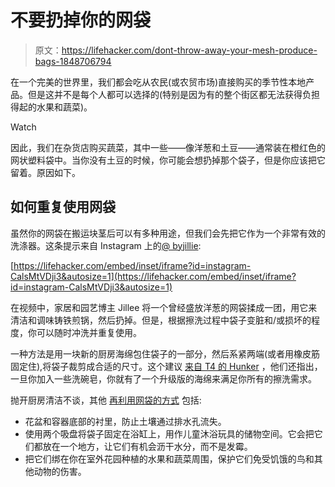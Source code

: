 # 不要扔掉你的网袋

> 原文：<https://lifehacker.com/dont-throw-away-your-mesh-produce-bags-1848706794>

在一个完美的世界里，我们都会吃从农民(或农贸市场)直接购买的季节性本地产品。但是这并不是每个人都可以选择的(特别是因为有的整个街区都无法获得负担得起的水果和蔬菜)。

Watch

因此，我们在杂货店购买蔬菜，其中一些——像洋葱和土豆——通常装在橙红色的网状塑料袋中。当你没有土豆的时候，你可能会想扔掉那个袋子，但是你应该把它留着。原因如下。

## 如何重复使用网袋

虽然你的网袋在搬运块茎后可以有多种用途，但我们会先把它作为一个非常有效的洗涤器。这条提示来自 Instagram 上的[@ byjillie](https://www.instagram.com/p/CalsMtVDji3/):

 [https://lifehacker.com/embed/inset/iframe?id=instagram-CalsMtVDji3&autosize=1](https://lifehacker.com/embed/inset/iframe?id=instagram-CalsMtVDji3&autosize=1) 

在视频中，家居和园艺博主 Jillee 将一个曾经盛放洋葱的网袋揉成一团，用它来清洁和调味铸铁煎锅，然后扔掉。但是，根据擦洗过程中袋子变脏和/或损坏的程度，你可以随时冲洗并重复使用。

一种方法是用一块新的厨房海绵包住袋子的一部分，然后系紧两端(或者用橡皮筋固定住),将袋子裁剪成合适的尺寸。这个建议 [来自 T4 的 Hunker](https://www.hunker.com/13771440/how-to-use-mesh-produce-bags-cleaning) ，他们还指出，一旦你加入一些洗碗皂，你就有了一个升级版的海绵来满足你所有的擦洗需求。

抛开厨房清洁不谈，其他 [再利用网袋的方式](https://hellohomestead.com/8-ways-to-reuse-mesh-produce-bags/) 包括:

*   花盆和容器底部的衬里，防止土壤通过排水孔流失。
*   使用两个吸盘将袋子固定在浴缸上，用作儿童沐浴玩具的储物空间。它会把它们都放在一个地方，让它们有机会沥干水分，而不是发霉。
*   把它们绑在你在室外花园种植的水果和蔬菜周围，保护它们免受饥饿的鸟和其他动物的伤害。